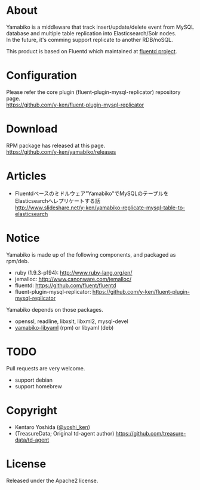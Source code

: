 # About

Yamabiko is a middleware that track insert/update/delete event from MySQL database and multiple table replication into Elasticsearch/Solr nodes.  
In the future, it's comming support replicate to another RDB/noSQL.

This product is based on Fluentd which maintained at [fluentd project](http://github.com/fluent/).

# Configuration

Please refer the core plugin (fluent-plugin-mysql-replicator) repository page.  
https://github.com/y-ken/fluent-plugin-mysql-replicator

# Download

RPM package has released at this page.  
https://github.com/y-ken/yamabiko/releases

# Articles

* Fluentdベースのミドルウェア"Yamabiko"でMySQLのテーブルをElasticsearchへレプリケートする話  
http://www.slideshare.net/y-ken/yamabiko-replicate-mysql-table-to-elasticsearch

# Notice

Yamabiko is made up of the following components, and packaged as rpm/deb.

* ruby (1.9.3-p194): http://www.ruby-lang.org/en/
* jemalloc: http://www.canonware.com/jemalloc/
* fluentd: https://github.com/fluent/fluentd
* fluent-plugin-mysql-replicator: https://github.com/y-ken/fluent-plugin-mysql-replicator

Yamabiko depends on those packages.

* openssl, readline, libxslt, libxml2, mysql-devel
* [yamabiko-libyaml](https://github.com/y-ken/yamabiko-libyaml) (rpm) or libyaml (deb)

# TODO

Pull requests are very welcome.

* support debian
* support homebrew

# Copyright

* Kentaro Yoshida ([@yoshi_ken](https://twitter.com/yoshi_ken))
* (TreasureData; Original td-agent author) https://github.com/treasure-data/td-agent

# License

Released under the Apache2 license.
